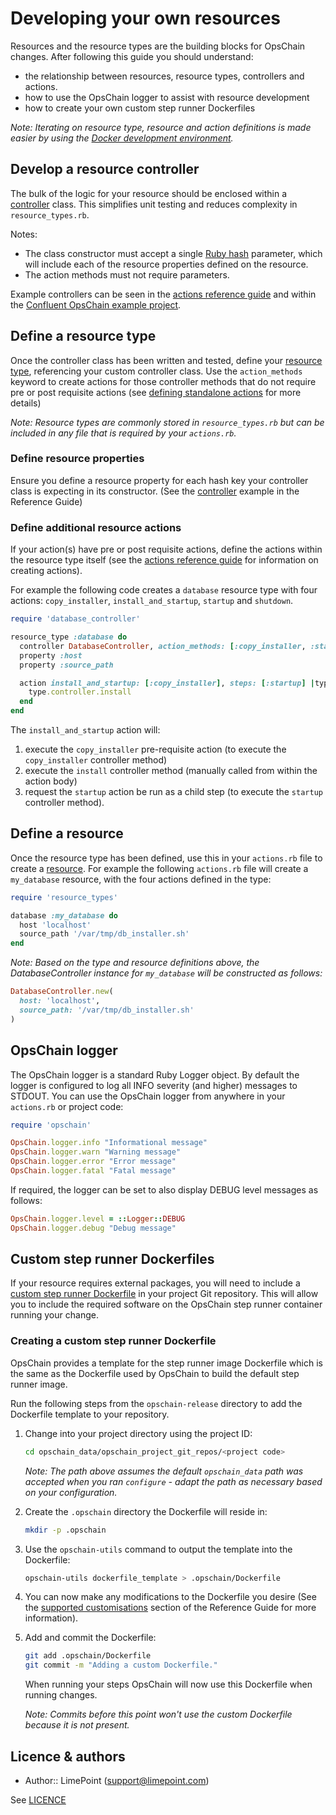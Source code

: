 # Developing your own resources

Resources and the resource types are the building blocks for OpsChain changes. After following this guide you should understand:

- the relationship between resources, resource types, controllers and actions.
- how to use the OpsChain logger to assist with resource development
- how to create your own custom step runner Dockerfiles

_Note: Iterating on resource type, resource and action definitions is made easier by using the [Docker development environment](docker_development_environment.md)._

## Develop a resource controller

The bulk of the logic for your resource should be enclosed within a [controller](reference/concepts.md#controller) class. This simplifies unit testing and reduces complexity in `resource_types.rb`.

Notes:

- The class constructor must accept a single [Ruby hash](https://ruby-doc.org/core-2.7.0/Hash.html) parameter, which will include each of the resource properties defined on the resource.
- The action methods must not require parameters.

Example controllers can be seen in the [actions reference guide](reference/actions.md#controller) and within the [Confluent OpsChain example project](https://github.com/LimePoint/opschain-examples-confluent).

## Define a resource type

Once the controller class has been written and tested, define your [resource type](reference/concepts.md#resource-type), referencing your custom controller class. Use the `action_methods` keyword to create actions for those controller methods that do not require pre or post requisite actions (see [defining standalone actions](reference/actions.md#defining-standalone-actions) for more details)

_Note: Resource types are commonly stored in `resource_types.rb` but can be included in any file that is required by your `actions.rb`._

### Define resource properties

Ensure you define a resource property for each hash key your controller class is expecting in its constructor. (See the [controller](reference/concepts.md#controller) example in the Reference Guide)

### Define additional resource actions

If your action(s) have pre or post requisite actions, define the actions within the resource type itself (see the [actions reference guide](reference/actions.md) for information on creating actions).

For example the following code creates a `database` resource type with four actions: `copy_installer`, `install_and_startup`, `startup` and `shutdown`.

```ruby
require 'database_controller'

resource_type :database do
  controller DatabaseController, action_methods: [:copy_installer, :startup, :shutdown]
  property :host
  property :source_path

  action install_and_startup: [:copy_installer], steps: [:startup] |type|
    type.controller.install
  end
end
```

The `install_and_startup` action will:

1. execute the `copy_installer` pre-requisite action (to execute the `copy_installer` controller method)
2. execute the `install` controller method (manually called from within the action body)
3. request the `startup` action be run as a child step (to execute the `startup` controller method).

## Define a resource

Once the resource type has been defined, use this in your `actions.rb` file to create a [resource](reference/concepts.md#resource). For example the following `actions.rb` file will create a `my_database` resource, with the four actions defined in the type:

```ruby
require 'resource_types'

database :my_database do
  host 'localhost'
  source_path '/var/tmp/db_installer.sh'
end
```

_Note: Based on the type and resource definitions above, the DatabaseController instance for `my_database` will be constructed as follows:_

```ruby
DatabaseController.new(
  host: 'localhost',
  source_path: '/var/tmp/db_installer.sh'
)
```

## OpsChain logger

The OpsChain logger is a standard Ruby Logger object. By default the logger is configured to log all INFO severity (and higher) messages to STDOUT. You can use the OpsChain logger from anywhere in your `actions.rb` or project code:

```ruby
require 'opschain'

OpsChain.logger.info "Informational message"
OpsChain.logger.warn "Warning message"
OpsChain.logger.error "Error message"
OpsChain.logger.fatal "Fatal message"
```

If required, the logger can be set to also display DEBUG level messages as follows:

```ruby
OpsChain.logger.level = ::Logger::DEBUG
OpsChain.logger.debug "Debug message"
```

## Custom step runner Dockerfiles

If your resource requires external packages, you will need to include a [custom step runner Dockerfile](reference/actions.md#custom-step-runner-dockerfiles) in your project Git repository. This will allow you to include the required software on the OpsChain step runner container running your change.

### Creating a custom step runner Dockerfile

OpsChain provides a template for the step runner image Dockerfile which is the same as the Dockerfile used by OpsChain to build the default step runner image.

Run the following steps from the `opschain-release` directory to add the Dockerfile template to your repository.

1. Change into your project directory using the project ID:

    ```bash
    cd opschain_data/opschain_project_git_repos/<project code>
    ```

    _Note: The path above assumes the default `opschain_data` path was accepted when you ran `configure` - adapt the path as necessary based on your configuration._

2. Create the `.opschain` directory the Dockerfile will reside in:

    ```bash
    mkdir -p .opschain
    ```

3. Use the `opschain-utils` command to output the template into the Dockerfile:

    ```bash
    opschain-utils dockerfile_template > .opschain/Dockerfile
    ```

4. You can now make any modifications to the Dockerfile you desire (See the [supported customisations](reference/actions.md#supported-customisations) section of the Reference Guide for more information).

5. Add and commit the Dockerfile:

    ```bash
    git add .opschain/Dockerfile
    git commit -m "Adding a custom Dockerfile."
    ```

    When running your steps OpsChain will now use this Dockerfile when running changes.

    _Note: Commits before this point won't use the custom Dockerfile because it is not present._

## Licence & authors

- Author:: LimePoint (support@limepoint.com)

See [LICENCE](../LICENCE)
